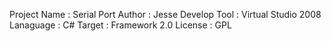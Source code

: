 Project Name : Serial Port
Author : Jesse
Develop Tool : Virtual Studio 2008
Lanaguage : C#
Target : Framework 2.0
License : GPL
